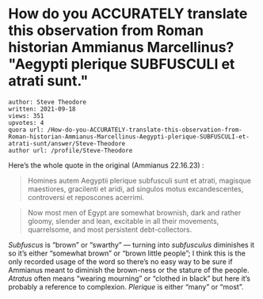 # How do you ACCURATELY translate this observation from Roman historian Ammianus Marcellinus? "Aegypti plerique SUBFUSCULI et atrati sunt."

	author: Steve Theodore
	written: 2021-09-18
	views: 351
	upvotes: 4
	quora url: /How-do-you-ACCURATELY-translate-this-observation-from-Roman-historian-Ammianus-Marcellinus-Aegypti-plerique-SUBFUSCULI-et-atrati-sunt/answer/Steve-Theodore
	author url: /profile/Steve-Theodore


Here’s the whole quote in the original (Ammianus 22.16.23) :

> Homines autem Aegyptii plerique subfusculi sunt et atrati, magisque maestiores, gracilenti et aridi, ad singulos motus excandescentes, controversi et reposcones acerrimi.

> Now most men of Egypt are somewhat brownish, dark and rather gloomy, slender and lean, excitable in all their movements, quarrelsome, and most persistent debt-collectors.

_Subfuscus_ is “brown” or “swarthy” — turning into _subfusculus_ diminishes it so it’s either “somewhat brown” or “brown little people”; I think this is the only recorded usage of the word so there’s no easy way to be sure if Ammianus meant to diminish the brown-ness or the stature of the people. _Atratus_ often means “wearing mourning” or “clothed in black” but here it’s probably a reference to complexion. _Plerique_  is either “many” or “most”.

